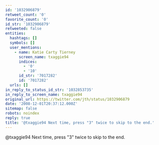 ```yaml
---
id: '1032906879'
retweet_count: '0'
favorite_count: '0'
id_str: '1032906879'
retweeted: false
entities:
  hashtags: []
  symbols: []
  user_mentions:
    - name: Katie Carty Tierney
      screen_name: txaggie94
      indices:
        - '0'
        - '10'
      id_str: '7017282'
      id: '7017282'
  urls: []
in_reply_to_status_id_str: '1032853735'
in_reply_to_screen_name: txaggie94
original_url: https://twitter.com/jth/status/1032906879
date: '2008-12-01T20:37:12.000Z'
sitemap: false
robots: noindex
reply: true
title: '@txaggie94 Next time, press "3" twice to skip to the end.'
---
```


@txaggie94 Next time, press "3" twice to skip to the end.